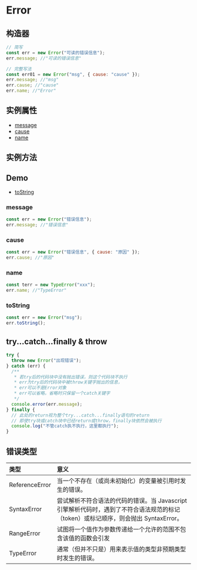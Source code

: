 # Error

## 构造器

```js
// 简写
const err = new Error("可读的错误信息");
err.message; //"可读的错误信息"

// 完整写法
const err01 = new Error("msg", { cause: "cause" });
err.message; //"msg"
err.cause; //"cause"
err.name; //"Error"
```

## 实例属性

- [message](#message)
- [cause](#cause)
- [name](#name)

## 实例方法

## Demo

- [toString](#tostring)

### message

```js
const err = new Error("错误信息");
err.message; //"错误信息"
```

### cause

```js
const err = new Error("错误信息", { cause: "原因" });
err.cause; //"原因"
```

### name

```js
const terr = new TypeError("xxx");
err.name; //"TypeError"
```

### toString

```js
const err = new Error("msg");
err.toString();
```

## try...catch...finally & throw

```js
try {
  throw new Error("出现错误");
} catch (err) {
  /**
   * 若try后的代码块中没有抛出错误，则这个代码块不执行
   * err为try后的代码块中被throw关键字抛出的信息，
   * err可以不是Error对象
   * err可以省略，省略时只保留一个catch关键字
   */
  console.error(err.message);
} finally {
  // 此处的return视为整个try...catch...finally语句的return
  // 即使try块或catch块中已经return或throw，finally块依然会被执行
  console.log("不管catch执不执行，这里都执行");
}
```

## 错误类型

| 类型           | 意义                                                                                                                                |
| :------------- | :---------------------------------------------------------------------------------------------------------------------------------- |
| ReferenceError | 当一个不存在（或尚未初始化）的变量被引用时发生的错误。                                                                              |
| SyntaxError    | 尝试解析不符合语法的代码的错误。当 Javascript 引擎解析代码时，遇到了不符合语法规范的标记（token）或标记顺序，则会抛出 SyntaxError。 |
| RangeError     | 试图将一个值作为参数传递给一个允许的范围不包含该值的函数会引发                                                                      |
| TypeError      | 通常（但并不只是）用来表示值的类型非预期类型时发生的错误。                                                                          |
